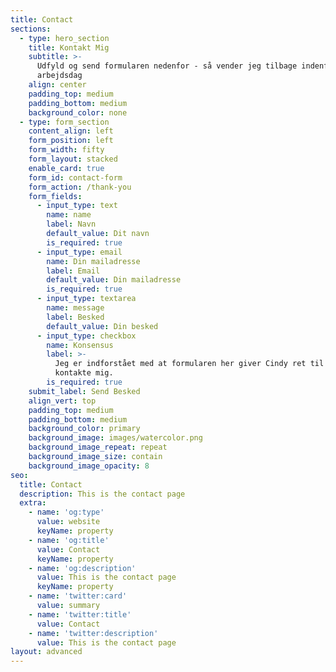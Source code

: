 ```yaml
---
title: Contact
sections:
  - type: hero_section
    title: Kontakt Mig
    subtitle: >-
      Udfyld og send formularen nedenfor - så vender jeg tilbage indenfor 1
      arbejdsdag
    align: center
    padding_top: medium
    padding_bottom: medium
    background_color: none
  - type: form_section
    content_align: left
    form_position: left
    form_width: fifty
    form_layout: stacked
    enable_card: true
    form_id: contact-form
    form_action: /thank-you
    form_fields:
      - input_type: text
        name: name
        label: Navn
        default_value: Dit navn
        is_required: true
      - input_type: email
        name: Din mailadresse
        label: Email
        default_value: Din mailadresse
        is_required: true
      - input_type: textarea
        name: message
        label: Besked
        default_value: Din besked
      - input_type: checkbox
        name: Konsensus
        label: >-
          Jeg er indforstået med at formularen her giver Cindy ret til at
          kontakte mig.
        is_required: true
    submit_label: Send Besked
    align_vert: top
    padding_top: medium
    padding_bottom: medium
    background_color: primary
    background_image: images/watercolor.png
    background_image_repeat: repeat
    background_image_size: contain
    background_image_opacity: 8
seo:
  title: Contact
  description: This is the contact page
  extra:
    - name: 'og:type'
      value: website
      keyName: property
    - name: 'og:title'
      value: Contact
      keyName: property
    - name: 'og:description'
      value: This is the contact page
      keyName: property
    - name: 'twitter:card'
      value: summary
    - name: 'twitter:title'
      value: Contact
    - name: 'twitter:description'
      value: This is the contact page
layout: advanced
---
```

